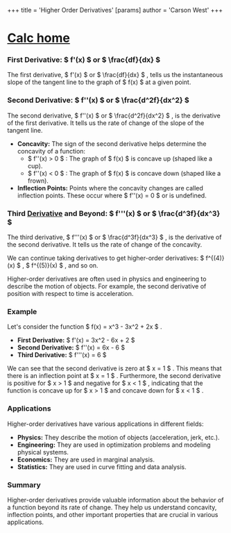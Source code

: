 +++
 title = 'Higher Order Derivatives'
[params]
	author = 'Carson West'
+++
# [Calc home](./../calc-home/)

### First Derivative:  $ f'(x) $  or  $ \frac{df}{dx} $ 

The first derivative,  $ f'(x) $  or  $ \frac{df}{dx} $ , tells us the instantaneous slope of the tangent line to the graph of  $ f(x) $  at a given point. 

### Second Derivative:  $ f''(x) $  or  $ \frac{d^2f}{dx^2} $ 

The second derivative,  $ f''(x) $  or  $ \frac{d^2f}{dx^2} $ , is the derivative of the first derivative.  It tells us the rate of change of the slope of the tangent line.  
* **Concavity:**  The sign of the second derivative helps determine the concavity of a function:
    *  $ f''(x) > 0 $ :  The graph of  $ f(x) $  is concave up (shaped like a cup).
    *  $ f''(x) < 0 $ :  The graph of  $ f(x) $  is concave down (shaped like a frown).
* **Inflection Points:**  Points where the concavity changes are called inflection points.  These occur where  $ f''(x) = 0 $  or is undefined.
### Third [Derivative](./../derivative/) and Beyond:  $ f'''(x) $  or  $ \frac{d^3f}{dx^3} $ 

The third derivative,  $ f'''(x) $  or  $ \frac{d^3f}{dx^3} $ , is the derivative of the second derivative.  It tells us the rate of change of the concavity.

We can continue taking derivatives to get higher-order derivatives:  $ f^{(4)}(x) $ ,  $ f^{(5)}(x) $ , and so on.  

Higher-order derivatives are often used in physics and engineering to describe the motion of objects. For example, the second derivative of position with respect to time is acceleration.

### Example

Let's consider the function  $ f(x) = x^3 - 3x^2 + 2x $ .

* **First Derivative:**  $ f'(x) = 3x^2 - 6x + 2 $ 
* **Second Derivative:**  $ f''(x) = 6x - 6 $ 
* **Third Derivative:**  $ f'''(x) = 6 $ 

We can see that the second derivative is zero at  $ x = 1 $ .  This means that there is an inflection point at  $ x = 1 $ .  Furthermore, the second derivative is positive for  $ x > 1 $  and negative for  $ x < 1 $ , indicating that the function is concave up for  $ x > 1 $  and concave down for  $ x < 1 $ .

### Applications

Higher-order derivatives have various applications in different fields:

* **Physics:** They describe the motion of objects (acceleration, jerk, etc.).
* **Engineering:** They are used in optimization problems and modeling physical systems.
* **Economics:** They are used in marginal analysis.
* **Statistics:** They are used in curve fitting and data analysis.

### Summary

Higher-order derivatives provide valuable information about the behavior of a function beyond its rate of change.  They help us understand concavity, inflection points, and other important properties that are crucial in various applications. 
